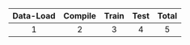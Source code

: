 | **Data-Load** | Compile | Train | Test | Total |
| :-------: | :-----: | :---: | :---:| :---: |
|1 |2|3|4|5|
